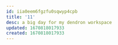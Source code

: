 ```yaml
---
id: iia0eem6fgzfu0sqwyp4cpb
title: '11'
desc: a big day for my dendron workspace
updated: 1670818017933
created: 1670818017933
---
```


